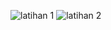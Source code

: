 ![latihan 1](https://user-images.githubusercontent.com/92708806/138647509-5bc76ccf-7ba7-4006-8239-0fc664fd3558.JPG)
![latihan 2](https://user-images.githubusercontent.com/92708806/138647558-ec908ccf-fe04-4c90-b9ab-9581a9b5e05a.JPG)
